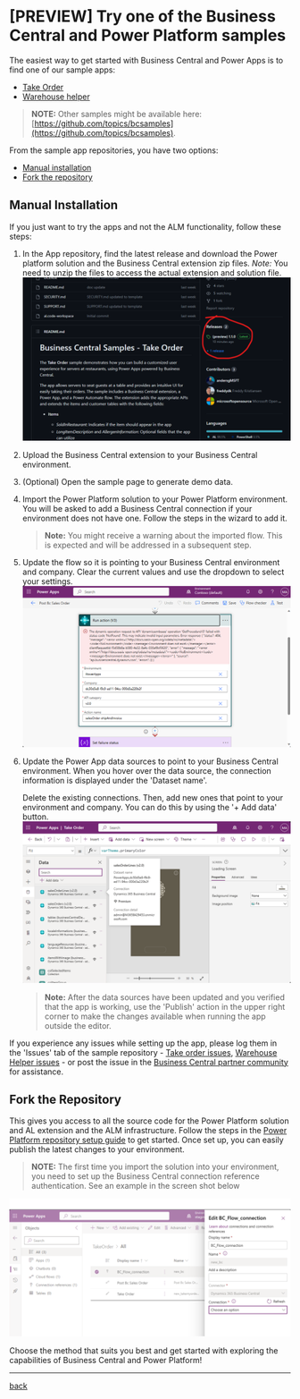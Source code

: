 # [PREVIEW] Try one of the Business Central and Power Platform samples

The easiest way to get started with Business Central and Power Apps is to find one of our sample apps:

- [Take Order](https://github.com/microsoft/bcsamples-takeorder)
- [Warehouse helper](https://github.com/microsoft/bcsamples-warehousehelper) 

> **NOTE:** Other samples might be available here:  [https://github.com/topics/bcsamples](https://github.com/topics/bcsamples).

From the sample app repositories, you have two options:

- [Manual installation](#manual-installation) 
- [Fork the repository](#fork-the-repository)


## Manual Installation
If you just want to try the apps and not the ALM functionality, follow these steps:

1. In the App repository, find the latest release and download the Power platform solution and the Business Central extension zip files. *Note:* You need to unzip the files to access the actual extension and solution file.
![Screen shot from showing where the release artifacts are located](images/p4.png)

2. Upload the Business Central extension to your Business Central environment.

3. (Optional) Open the sample page to generate demo data.

4. Import the Power Platform solution to your Power Platform environment. You will be asked to add a Business Central connection if your environment does not have one. Follow the steps in the wizard to add it.
    > **Note:** You might receive a warning about the imported flow. This is expected and will be addressed in a subsequent step.

5. Update the flow so it is pointing to your Business Central environment and company. Clear the current values and use the dropdown to select your settings.
![Screen shot from Power Automate showing where to update the Business Central connection reference](images/p5.png)

6. Update the Power App data sources to point to your Business Central environment. When you hover over the data source, the connection information is displayed under the 'Dataset name'. 

    Delete the existing connections. Then, add new ones that point to your environment and company. You can do this by using the '+ Add data' button.
    ![Screen shot from Power Apps showing where to update the Business Central connection reference](images/p6.png)

    > **Note:** After the data sources have been updated and you verified that the app is working, use the 'Publish' action in the upper right corner to make the changes available when running the app outside the editor.

If you experience any issues while setting up the app, please log them in the 'Issues' tab of the sample repository - [Take order issues](https://github.com/microsoft/bcsamples-takeorder/issues), [Warehouse Helper issues](https://github.com/microsoft/bcsamples-warehousehelper/issues) - or post the issue in the [Business Central partner community](https://www.yammer.com/dynamicsnavdev/#/threads/inGroup?type=in_group&feedId=64329121792) for assistance. 

## Fork the Repository

This gives you access to all the source code for the Power Platform solution and AL extension and the ALM infrastructure. Follow the steps in the  [Power Platform repository setup guide](./SetupPowerPlatform.md) to get started. Once set up, you can easily publish the latest changes to your environment.

> **NOTE:** The first time you import the solution into your environment, you need to set up the Business Central connection reference authentication. See an example in the screen shot below

![Screen shot from Power Apps showing how to set up a the Business Central connection reference](images/p3.png)

Choose the method that suits you best and get started with exploring the capabilities of Business Central and Power Platform!

---
[back](../README.md)
